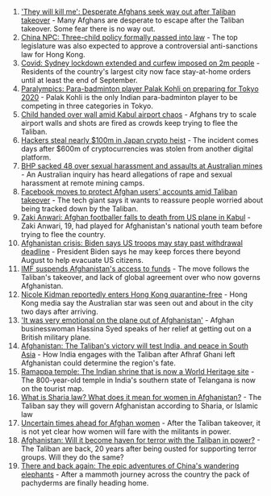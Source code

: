 1. ['They will kill me': Desperate Afghans seek way out after Taliban takeover](https://www.bbc.co.uk/news/world-asia-58286372) - Many Afghans are desperate to escape after the Taliban takeover. Some fear there is no way out.
2. [China NPC: Three-child policy formally passed into law](https://www.bbc.co.uk/news/world-asia-china-58277473) - The top legislature was also expected to approve a controversial anti-sanctions law for Hong Kong.
3. [Covid: Sydney lockdown extended and curfew imposed on 2m people](https://www.bbc.co.uk/news/world-australia-58277503) - Residents of the country's largest city now face stay-at-home orders until at least the end of September.
4. [Paralympics: Para-badminton player Palak Kohli on preparing for Tokyo 2020](https://www.bbc.co.uk/news/world-asia-58271771) - Palak Kohli is the only Indian para-badminton player to be competing in three categories in Tokyo.
5. [Child handed over wall amid Kabul airport chaos](https://www.bbc.co.uk/news/world-asia-58267756) - Afghans try to scale airport walls and shots are fired as crowds keep trying to flee the Taliban.
6. [Hackers steal nearly $100m in Japan crypto heist](https://www.bbc.co.uk/news/business-58277359) - The incident comes days after $600m of cryptocurrencies was stolen from another digital platform.
7. [BHP sacked 48 over sexual harassment and assaults at Australian mines](https://www.bbc.co.uk/news/world-australia-58278104) - An Australian inquiry has heard allegations of rape and sexual harassment at remote mining camps.
8. [Facebook moves to protect Afghan users' accounts amid Taliban takeover](https://www.bbc.co.uk/news/technology-58277175) - The tech giant says it wants to reassure people worried about being tracked down by the Taliban.
9. [Zaki Anwari: Afghan footballer falls to death from US plane in Kabul](https://www.bbc.co.uk/news/world-asia-58272740) - Zaki Anwari, 19, had played for Afghanistan's national youth team before trying to flee the country.
10. [Afghanistan crisis: Biden says US troops may stay past withdrawal deadline](https://www.bbc.co.uk/news/world-asia-58264917) - President Biden says he may keep forces there beyond August to help evacuate US citizens.
11. [IMF suspends Afghanistan's access to funds](https://www.bbc.co.uk/news/business-58263525) - The move follows the Taliban's takeover, and lack of global agreement over who now governs Afghanistan.
12. [Nicole Kidman reportedly enters Hong Kong quarantine-free](https://www.bbc.co.uk/news/world-asia-58270417) - Hong Kong media say the Australian star was seen out and about in the city two days after arriving.
13. ['It was very emotional on the plane out of Afghanistan'](https://www.bbc.co.uk/news/uk-58256816) - Afghan businesswoman Hassina Syed speaks of her relief at getting out on a British military plane.
14. [Afghanistan: The Taliban's victory will test India, and peace in South Asia](https://www.bbc.co.uk/news/world-asia-india-58240301) - How India engages with the Taliban after Afhraf Ghani left Afghanistan could determine the region's fate.
15. [Ramappa temple: The Indian shrine that is now a World Heritage site](https://www.bbc.co.uk/news/world-asia-india-58255574) - The 800-year-old temple in India's southern state of Telangana is now on the tourist map.
16. [What is Sharia law? What does it mean for women in Afghanistan?](https://www.bbc.co.uk/news/world-27307249) - The Taliban say they will govern Afghanistan according to Sharia, or Islamic law
17. [Uncertain times ahead for Afghan women](https://www.bbc.co.uk/news/world-asia-58244017) - After the Taliban takeover, it is not yet clear how women will fare with the militants in power.
18. [Afghanistan: Will it become haven for terror with the Taliban in power?](https://www.bbc.co.uk/news/world-asia-58232041) - The Taliban are back, 20 years after being ousted for supporting terror groups. Will they do the same?
19. [There and back again: The epic adventures of China's wandering elephants](https://www.bbc.co.uk/news/world-asia-china-58196663) - After a mammoth journey across the country the pack of pachyderms are finally heading home.
